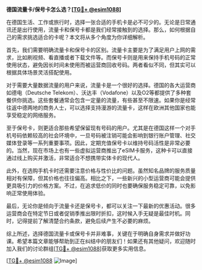 **德国流量卡/保号卡怎么选？[[TG💪+ @esim1088](https://t.me/s/esim1088)]**

在德国生活、工作或旅行时，选择一张合适的手机卡是必不可少的。无论是日常通讯还是出行使用，流量卡和保号卡都是我们经常接触到的选择。那么，如何根据自己的需求挑选适合的卡呢？本文将从多个角度为你详细解析。

首先，我们需要明确流量卡和保号卡的区别。流量卡主要是为了满足用户上网的需求，比如刷视频、看直播或者下载文件等。而保号卡则是用来保持手机号码的正常使用状态，避免因长时间未使用而被运营商回收号码。两者看似不同，但其实可以根据具体场景灵活搭配使用。

对于需要大量数据流量的用户来说，流量卡是一个很好的选择。德国的各大运营商如德电（Deutsche Telekom）、沃达丰（Vodafone）以及O2等都提供了多种套餐供你挑选。这些套餐通常会包含一定量的流量，有些甚至不限速。如果你是经常往返中德两地的商务人士，可以选择支持漫游的流量卡，这样在欧洲其他国家也能享受稳定的网络服务。

至于保号卡，则更适合那些希望保留现有号码的用户。尤其是在德国这样一个对手机号码依赖较高的社会环境中，一旦号码被注销可能会影响到银行账户管理、社交媒体登录等一系列重要事项。因此，定期充值保号卡以维持号码活性是非常必要的。当然，现在市场上也有一些虚拟运营商推出了eSIM卡服务，这种卡可以直接通过线上购买并激活，非常适合不想携带实体卡的现代人。

此外，在选购手机卡时还需要注意价格与性价比的问题。虽然知名品牌的服务质量相对有保障，但其价格也往往偏高。相比之下，一些新兴的小型运营商可能会提供更具吸引力的价格方案。不过，在追求低价的同时也要确保服务稳定可靠，以免影响正常使用体验。

最后，无论你是倾向于流量卡还是保号卡，都可以关注一下最新的优惠活动。很多运营商会在特定节日或者促销季推出限时折扣，这时候入手无疑是最佳时机。同时，记得提前了解清楚合约条款，避免后续产生不必要的麻烦。

综上所述，选择德国流量卡或保号卡并非难事，关键在于明确自身需求并做好功课。希望本篇文章能够帮助到正在纠结中的朋友们！如果还有其他疑问，欢迎随时加入我们的讨论群组[[TG💪+ @esim1088](https://t.me/s/esim1088)]获取更多实用信息。

[[TG💪+ @esim1088](https://t.me/s/esim1088) ![Image](https://i.postimg.cc/4NQfJmqS/Snipaste-2025-05-13-00-14-12.png)]